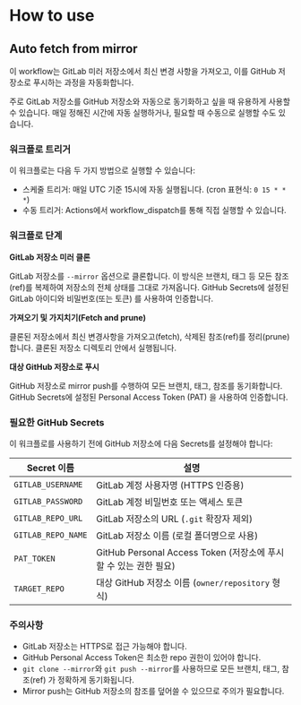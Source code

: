# How to use

## Auto fetch from mirror

이 workflow는 GitLab 미러 저장소에서 최신 변경 사항을 가져오고, 이를 GitHub 저장소로 푸시하는 과정을 자동화합니다.

주로 GitLab 저장소를 GitHub 저장소와 자동으로 동기화하고 싶을 때 유용하게 사용할 수 있습니다.
매일 정해진 시간에 자동 실행하거나, 필요할 때 수동으로 실행할 수도 있습니다.

### 워크플로 트리거

이 워크플로는 다음 두 가지 방법으로 실행할 수 있습니다:

- 스케줄 트리거: 매일 UTC 기준 15시에 자동 실행됩니다. (cron 표현식: `0 15 * * *`)
- 수동 트리거: Actions에서 workflow_dispatch를 통해 직접 실행할 수 있습니다.

### 워크플로 단계

**GitLab 저장소 미러 클론**

GitLab 저장소를 `--mirror` 옵션으로 클론합니다.
이 방식은 브랜치, 태그 등 모든 참조(ref)를 복제하여 저장소의 전체 상태를 그대로 가져옵니다.
GitHub Secrets에 설정된 GitLab 아이디와 비밀번호(또는 토큰) 를 사용하여 인증합니다.

**가져오기 및 가지치기(Fetch and prune)**

클론된 저장소에서 최신 변경사항을 가져오고(fetch), 삭제된 참조(ref)를 정리(prune)합니다.
클론된 저장소 디렉토리 안에서 실행됩니다.

**대상 GitHub 저장소로 푸시**

GitHub 저장소로 mirror push를 수행하여 모든 브랜치, 태그, 참조를 동기화합니다.
GitHub Secrets에 설정된 Personal Access Token (PAT) 을 사용하여 인증합니다.

### 필요한 GitHub Secrets

이 워크플로를 사용하기 전에 GitHub 저장소에 다음 Secrets를 설정해야 합니다:

| Secret 이름            | 설명                                                         |
|-------------------------|--------------------------------------------------------------|
| `GITLAB_USERNAME`        | GitLab 계정 사용자명 (HTTPS 인증용)                           |
| `GITLAB_PASSWORD`        | GitLab 계정 비밀번호 또는 액세스 토큰                         |
| `GITLAB_REPO_URL`        | GitLab 저장소의 URL (`.git` 확장자 제외)                      |
| `GITLAB_REPO_NAME`       | GitLab 저장소 이름 (로컬 폴더명으로 사용)                      |
| `PAT_TOKEN`              | GitHub Personal Access Token (저장소에 푸시할 수 있는 권한 필요) |
| `TARGET_REPO`            | 대상 GitHub 저장소 이름 (`owner/repository` 형식)             |

### 주의사항

- GitLab 저장소는 HTTPS로 접근 가능해야 합니다.
- GitHub Personal Access Token은 최소한 repo 권한이 있어야 합니다.
- `git clone --mirror`와 `git push --mirror`를 사용하므로 모든 브랜치, 태그, 참조(ref) 가 정확하게 동기화됩니다.
- Mirror push는 GitHub 저장소의 참조를 덮어쓸 수 있으므로 주의가 필요합니다.
